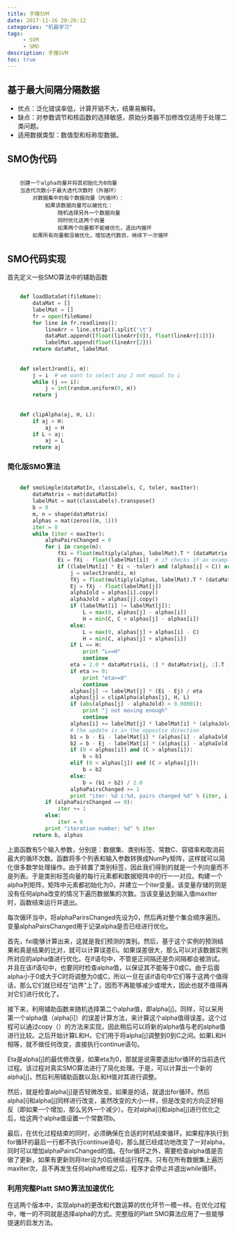 ```yaml
---
title: 手撸SVM
date: 2017-11-16 20:26:12 
categories: "机器学习" 
tags: 
     - SVM
     - SMO
description: 手撸SVM
toc: true
---
```

## 基于最大间隔分隔数据
* 优点：泛化错误率低，计算开销不大，结果易解释。
* 缺点：对参数调节和核函数的选择敏感，原始分类器不加修改仅适用于处理二类问题。
* 适用数据类型：数值型和标称型数据。

## SMO伪代码

```

	创建一个alpha向量并将其初始化为0向量
	当迭代次数小于最大迭代次数时（外循环）
		对数据集中的每个数据向量（内循环）：
			如果该数据向量可以被优化：
				随机选择另外一个数据向量
				同时优化这两个向量
				如果两个向量都不能被优化，退出内循环
		如果所有向量都没被优化，增加迭代数目，继续下一次循环
```
## SMO代码实现
首先定义一些SMO算法中的辅助函数
``` python

	def loadDataSet(fileName):
	    dataMat = []
	    labelMat = []
	    fr = open(fileName)
	    for line in fr.readlines():
	        lineArr = line.strip().split('\t')
	        dataMat.append([float(lineArr[0]), float(lineArr[1])])
	        labelMat.append(float(lineArr[2]))
	    return dataMat, labelMat
	
	
	def selectJrand(i, m):
	    j = i  # we want to select any J not equal to i
	    while (j == i):
	        j = int(random.uniform(0, m))
	    return j
	
	
	def clipAlpha(aj, H, L):
	    if aj > H:
	        aj = H
	    if L > aj:
	        aj = L
	    return aj
```

### 简化版SMO算法

``` python

	def smoSimple(dataMatIn, classLabels, C, toler, maxIter):
	    dataMatrix = mat(dataMatIn)
	    labelMat = mat(classLabels).transpose()
	    b = 0
	    m, n = shape(dataMatrix)
	    alphas = mat(zeros((m, 1)))
	    iter = 0
	    while (iter < maxIter):
	        alphaPairsChanged = 0
	        for i in range(m):
	            fXi = float(multiply(alphas, labelMat).T * (dataMatrix * dataMatrix[i, :].T)) + b
	            Ei = fXi - float(labelMat[i])  # if checks if an example violates KKT conditions
	            if ((labelMat[i] * Ei < -toler) and (alphas[i] < C)) or ((labelMat[i] * Ei > toler) and (alphas[i] > 0)):
	                j = selectJrand(i, m)
	                fXj = float(multiply(alphas, labelMat).T * (dataMatrix * dataMatrix[j, :].T)) + b
	                Ej = fXj - float(labelMat[j])
	                alphaIold = alphas[i].copy()
	                alphaJold = alphas[j].copy()
	                if (labelMat[i] != labelMat[j]):
	                    L = max(0, alphas[j] - alphas[i])
	                    H = min(C, C + alphas[j] - alphas[i])
	                else:
	                    L = max(0, alphas[j] + alphas[i] - C)
	                    H = min(C, alphas[j] + alphas[i])
	                if L == H:
	                    print "L==H"
	                    continue
	                eta = 2.0 * dataMatrix[i, :] * dataMatrix[j, :].T - dataMatrix[i, :] * dataMatrix[i, :].T - dataMatrix[j,:] * dataMatrix[j, :].T
	                if eta >= 0:
	                    print "eta>=0"
	                    continue
	                alphas[j] -= labelMat[j] * (Ei - Ej) / eta
	                alphas[j] = clipAlpha(alphas[j], H, L)
	                if (abs(alphas[j] - alphaJold) < 0.00001):
	                    print "j not moving enough"
	                    continue
	                alphas[i] += labelMat[j] * labelMat[i] * (alphaJold - alphas[j])  # update i by the same amount as j
	                # the update is in the oppostie direction
	                b1 = b - Ei - labelMat[i] * (alphas[i] - alphaIold) * dataMatrix[i, :] * dataMatrix[i, :].T - labelMat[j] * (alphas[j] - alphaJold) * dataMatrix[i,:] * dataMatrix[j,:].T
	                b2 = b - Ej - labelMat[i] * (alphas[i] - alphaIold) * dataMatrix[i, :] * dataMatrix[j, :].T - labelMat[j] * (alphas[j] - alphaJold) * dataMatrix[j,:] * dataMatrix[j,:].T
	                if (0 < alphas[i]) and (C > alphas[i]):
	                    b = b1
	                elif (0 < alphas[j]) and (C > alphas[j]):
	                    b = b2
	                else:
	                    b = (b1 + b2) / 2.0
	                alphaPairsChanged += 1
	                print "iter: %d i:%d, pairs changed %d" % (iter, i, alphaPairsChanged)
	        if (alphaPairsChanged == 0):
	            iter += 1
	        else:
	            iter = 0
	        print "iteration number: %d" % iter
	    return b, alphas
```

上面函数有5个输入参数，分别是：数据集、类别标签、常数C、容错率和取消前最大的循环次数。函数将多个列表和输入参数转换成NumPy矩阵，这样就可以简化很多数学处理操作。由于转置了类别标签，因此我们得到的就是一个列向量而不是列表。于是类别标签向量的每行元素都和数据矩阵中的行一一对应。构建一个alpha列矩阵，矩阵中元素都初始化为0，并建立一个iter变量。该变量存储的则是没有任何alpha改变的情况下遍历数据集的次数。当该变量达到输入值maxIter时，函数结束运行并退出。

每次循环当中，将alphaParirsChanged先设为0，然后再对整个集合顺序遍历。变量alphaPairsChanged用于记录alpha是否已经进行优化。

首先，fxi能够计算出来，这就是我们预测的类别。然后，基于这个实例的预测结果和真是结果的比对，就可以计算误差Ei。如果误差很大，那么可以对该数据实例所对应的alpha值进行优化。在if语句中，不管是正间隔还是负间隔都会被测试。并且在该if语句中，也要同时检查alpha值，以保证其不能等于0或C。由于后面alpha小于0或大于C时将调整为0或C，所以一旦在该if语句中它们等于这两个值得话，那么它们就已经在“边界”上了，因而不再能够减少或增大，因此也就不值得再对它们进行优化了。

接下来，利用辅助函数来随机选择第二个alpha值，即alpha[j]。同样，可以采用第一个alpha值（alpha[i]）的误差计算方法，来计算这个alpha值得误差。这个过程可以通过copy（）的方法来实现，因此稍后可以将新的alpha值与老的alpha值进行比较。之后开始计算L和H，它们用于将alpha[j]调整到0到C之间。如果L和H相等，就不做任何改变，直接执行continue语句。

Eta是alpha[j]的最优修改量，如果eta为0，那就是说需要退出for循环的当前迭代过程。该过程对真实SMO算法进行了简化处理。于是，可以计算出一个新的alpha[j]，然后利用辅助函数以及L和H值对其进行调整。

然后，就是检查alpha[j]是否轻微改变。如果是的话，就退出for循环。然后alpha[i]和alpha[j]同样进行改变，虽然改变的大小一样，但是改变的方向正好相反（即如果一个增加，那么另外一个减少）。在对alpha[i]和alpha[j]进行优化之后，给这两个alpha值设置一个常数项b。

最后，在优化过程结束的同时，必须确保在合适的时机结束循环。如果程序执行到for循环的最后一行都不执行continue语句，那么就已经成功地改变了一对alpha，同时可以增加alphaPairsChanged的值。在for循环之外，需要检查alpha值是否做了更新，如果有更新则将iter设为0后继续运行程序。只有在所有数据集上遍历maxIter次，且不再发生任何alpha修规之后，程序才会停止并退出while循环。

### 利用完整Platt SMO算法加速优化
在这两个版本中，实现alpha的更改和代数运算的优化环节一模一样。在优化过程中，唯一的不同就是选择alpha的方式。完整版的Platt SMO算法应用了一些能够提速的启发方法。

